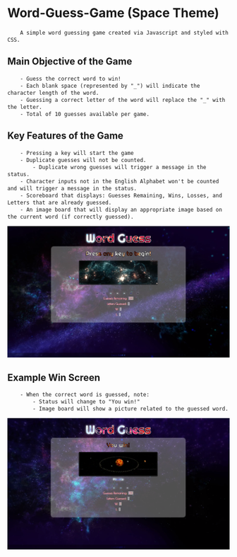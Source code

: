 # Word-Guess-Game (Space Theme)

```
    A simple word guessing game created via Javascript and styled with CSS.
```

## Main Objective of the Game
```    
    - Guess the correct word to win!  
    - Each blank space (represented by "_") will indicate the character length of the word. 
    - Guessing a correct letter of the word will replace the "_" with the letter. 
    - Total of 10 guesses available per game.
```

## Key Features of the Game
```
    - Pressing a key will start the game
    - Duplicate guesses will not be counted.
        - Duplicate wrong guesses will trigger a message in the status.
    - Character inputs not in the English Alphabet won't be counted and will trigger a message in the status.
    - Scoreboard that displays: Guesses Remaining, Wins, Losses, and Letters that are already guessed.
    - An image board that will display an appropriate image based on the current word (if correctly guessed).
```

<img width = 900 src = "./assets/images/pagescreen.png">

## Example Win Screen
```
    - When the correct word is guessed, note:
        - Status will change to "You win!"
        - Image board will show a picture related to the guessed word.
```
<img width = 900 src = "./assets/images/winscreen.png">
